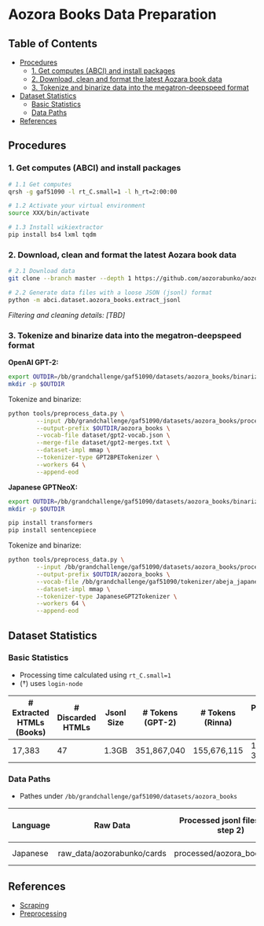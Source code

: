 # Aozora Books Data Preparation

## Table of Contents
- [Procedures](#procedures)
  * [1. Get computes (ABCI) and install packages](#1-get-computes-abci-and-install-packages)
  * [2. Download, clean and format the latest Aozara book data](#2-download-clean-and-format-the-latest-aozara-book-data)
  * [3. Tokenize and binarize data into the megatron-deepspeed format](#3-tokenize-and-binarize-data-into-the-megatron-deepspeed-format)
- [Dataset Statistics](#dataset-statistics)
  * [Basic Statistics](#basic-statistics)
  * [Data Paths](#data-paths)
- [References](#references)

## Procedures

### 1. Get computes (ABCI) and install packages
```bash
# 1.1 Get computes
qrsh -g gaf51090 -l rt_C.small=1 -l h_rt=2:00:00 

# 1.2 Activate your virtual environment
source XXX/bin/activate

# 1.3 Install wikiextractor
pip install bs4 lxml tqdm
```

### 2. Download, clean and format the latest Aozara book data
```bash
# 2.1 Download data
git clone --branch master --depth 1 https://github.com/aozorabunko/aozorabunko.git /bb/grandchallenge/gaf51090/datasets/aozora_books/raw_data/aozorabunko

# 2.2 Generate data files with a loose JSON (jsonl) format
python -m abci.dataset.aozora_books.extract_jsonl
```

*Filtering and cleaning details: [TBD]*

### 3. Tokenize and binarize data into the megatron-deepspeed format
**OpenAI GPT-2:**
```bash
export OUTDIR=/bb/grandchallenge/gaf51090/datasets/aozora_books/binarized/gpt-2
mkdir -p $OUTDIR
```

Tokenize and binarize:
```bash
python tools/preprocess_data.py \
        --input /bb/grandchallenge/gaf51090/datasets/aozora_books/processed/aozora_books.jsonl \
        --output-prefix $OUTDIR/aozora_books \
        --vocab-file dataset/gpt2-vocab.json \
        --merge-file dataset/gpt2-merges.txt \
        --dataset-impl mmap \
        --tokenizer-type GPT2BPETokenizer \
        --workers 64 \
        --append-eod
```
**Japanese GPTNeoX:**
```bash
export OUTDIR=/bb/grandchallenge/gaf51090/datasets/aozora_books/binarized/japanese_gptneox
mkdir -p $OUTDIR

pip install transformers
pip install sentencepiece
```

Tokenize and binarize:
```bash
python tools/preprocess_data.py \
        --input /bb/grandchallenge/gaf51090/datasets/aozora_books/processed/aozora_books.jsonl \
        --output-prefix $OUTDIR/aozora_books \
        --vocab-file /bb/grandchallenge/gaf51090/tokenizer/abeja_japanese_sp.model \
        --dataset-impl mmap \
        --tokenizer-type JapaneseGPT2Tokenizer \
        --workers 64 \
        --append-eod
```


## Dataset Statistics

### Basic Statistics

- Processing time calculated using `rt_C.small=1`
- (†) uses `login-node`

| # Extracted HTMLs (Books) | # Discarded HTMLs | Jsonl Size | # Tokens (GPT-2) | # Tokens (Rinna) | Processing Times (2.2/3) |
|---------------------------|-------------------|------------|------------------|------------------|--------------------------|
| 17,383                    | 47                | 1.3GB      | 351,867,040      |  155,676,115               |15† mins / 3† mins        |


### Data Paths

- Pathes under `/bb/grandchallenge/gaf51090/datasets/aozora_books`

| Language | Raw Data       | Processed jsonl files (after step 2) | Binarized Data (GPT-2) | Binarized Data (Rinna) |
| -------- | ------------------------- | ------------------------------------- |  --------------------- | --------------------- |
| Japanese | raw_data/aozorabunko/cards | processed/aozora_books.jsonl   | binarized/gpt-2/aozora_books | -                     |


## References
- [Scraping](https://qiita.com/Yupine/items/92d75865a72c60ae7285)
- [Preprocessing](https://qiita.com/y_itoh/items/fa04c1e2f3df2e807d61)



